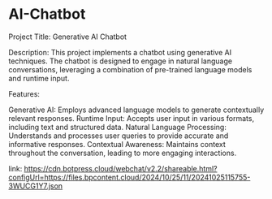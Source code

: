 # AI-Chatbot
Project Title: Generative AI Chatbot

Description:
This project implements a chatbot using generative AI techniques. The chatbot is designed to engage in natural language conversations, leveraging a combination of pre-trained language models and runtime input.

Features:

Generative AI: Employs advanced language models to generate contextually relevant responses.
Runtime Input: Accepts user input in various formats, including text and structured data.
Natural Language Processing: Understands and processes user queries to provide accurate and informative responses.
Contextual Awareness: Maintains context throughout the conversation, leading to more engaging interactions.

link: https://cdn.botpress.cloud/webchat/v2.2/shareable.html?configUrl=https://files.bpcontent.cloud/2024/10/25/11/20241025115755-3WUCG1Y7.json
